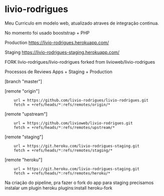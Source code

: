 # livio-rodrigues
Meu Curriculo em modelo web, atualizado atraves de integração continua.

No momento foi usado booststrap + PHP 

Production
https://livio-rodrigues.herokuapp.com/

Staging
https://livio-rodrigues-staging.herokuapp.com/

FORK
livio-rodrigues/livio-rodrigues
forked from livioweb/livio-rodrigues

Processos de Reviews Apps + Staging + Production
 
[branch "master"]

[remote "origin"]

        url = https://github.com/livio-rodrigues/livio-rodrigues.git
        fetch = +refs/heads/*:refs/remotes/origin/*
[remote "upstream"]

        url = https://github.com/livioweb/livio-rodrigues.git
        fetch = +refs/heads/*:refs/remotes/upstream/*
[remote "staging"]

        url = https://git.heroku.com/livio-rodrigues-staging.git
        fetch = +refs/heads/*:refs/remotes/staging/*
[remote "heroku"]

        url = https://git.heroku.com/livio-rodrigues-staging.git
        fetch = +refs/heads/*:refs/remotes/heroku/* 


Na criação do pipeline, pra fazer o fork do app para staging precisamos instalar um plugin
heroku plugins:install heroku-fork 
